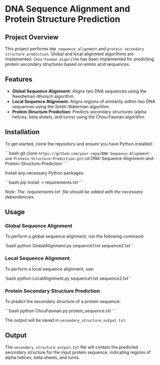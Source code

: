 
# DNA Sequence Alignment and Protein Structure Prediction

## Project Overview

This project performs `DNA sequence alignment` and `protein secondary structure prediction`. Global and local alignment algorithms are implemented. `Chou-Fasman algorithm` has been implemented for predicting protein secondary structures based on amino acid sequences.

## Features

- **Global Sequence Alignment:** Aligns two DNA sequences using the Needleman-Wunsch algorithm.
- **Local Sequence Alignment:** Aligns regions of similarity within two DNA sequences using the Smith-Waterman algorithm.
- **Protein Structure Prediction:** Predicts secondary structures (alpha helices, beta sheets, and turns) using the Chou-Fasman algorithm.

## Installation

To get started, clone the repository and ensure you have Python installed:

\`\`\`bash
git clone `https://github.com/your-repo/DNA-Sequence-Alignment-and-Protein-Structure-Prediction.git`
cd DNA-Sequence-Alignment-and-Protein-Structure-Prediction
\`\`\`

Install any necessary Python packages:

\`\`\`bash
pip install -r requirements.txt
\`\`\`

_Note: The \`requirements.txt\` file should be added with the necessary dependencies._

## Usage

### Global Sequence Alignment

To perform a global sequence alignment, run the following command:

'bash
python GlobalAlignment.py sequence1.txt sequence2.txt
'

### Local Sequence Alignment

To perform a local sequence alignment, use:

'bash
python LocalAlignment.py sequence1.txt sequence2.txt
'

### Protein Secondary Structure Prediction

To predict the secondary structure of a protein sequence:

\`\`\`bash
python ChouFasman.py protein_sequence.txt
\`\`\`

The output will be saved in `secondary_structure_output.txt`.

## Output

The `secondary_structure_output.txt` file will contain the predicted secondary structure for the input protein sequence, indicating regions of alpha helices, beta sheets, and turns.


